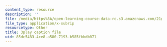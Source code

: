```yaml
---
content_type: resource
description: ''
file: /media/https%3A/open-learning-course-data-rc.s3.amazonaws.com/21g-503-japanese-iii-fall-2019/85dc54834ce8a5807193b585fbbdb071_-W8jzpw_TgE.srt
file_type: application/x-subrip
resourcetype: Other
title: 3play caption file
uid: 85dc5483-4ce8-a580-7193-b585fbbdb071
---
```

